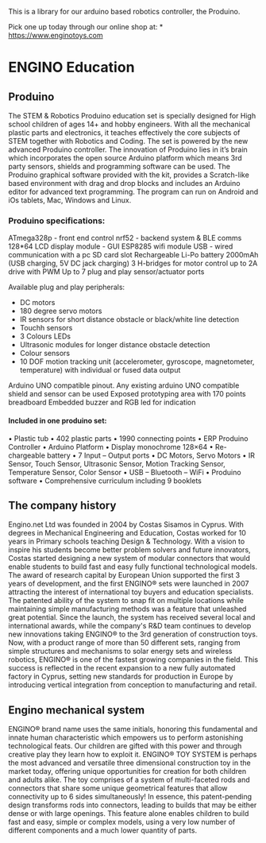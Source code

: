 This is a library for our arduino based robotics controller, the Produino.

Pick one up today through our online shop at:
	* https://www.enginotoys.com

# ENGINO Education

## Produino
The STEM & Robotics Produino education set is specially designed for High school children of ages 14+ and hobby engineers. With all the mechanical plastic parts and electronics, it teaches effectively the core subjects of STEM together with Robotics and Coding. The set is powered by the new advanced Produino controller. The innovation of Produino lies in it’s brain which incorporates the open source Arduino platform which means 3rd party sensors, shields and programming software can be used. The Produino graphical software provided with the kit, provides a Scratch-like based environment with drag and drop blocks and includes an Arduino editor for advanced text programming. The program can run on Android and iOs tablets, Mac, Windows and Linux. 

### Produino specifications:
ATmega328p - front end control 
nrf52 - backend system & BLE comms
128*64 LCD display module - GUI 
ESP8285 wifi module
USB - wired communication with a pc
SD card slot
Rechargeable Li-Po battery 2000mAh (USB charging, 5V DC jack charging)
3 H-bridges for motor control up to 2A drive with PWM
Up to 7 plug and play sensor/actuator ports

Available plug and play peripherals:
- DC motors
- 180 degree servo motors
- IR sensors for short distance obstacle or black/white line detection
- Touchh sensors
- 3 Colours LEDs
- Ultrasonic modules for longer distance obstacle detection
- Colour sensors
- 10 DOF motion tracking unit (accelerometer, gyroscope, magnetometer, temperature) with individual or fused data output

Arduino UNO compatible pinout. Any existing arduino UNO compatible shield and sensor can be used
Exposed prototyping area with 170 points breadboard
Embedded buzzer and RGB led for indication


#### Included in one produino set:
• Plastic tub
• 402 plastic parts
• 1990 connecting points
• ERP Produino Controller
• Arduino Platform
• Display monochrome 128×64
• Re-chargeable battery
• 7 Input – Output ports
• DC Motors, Servo Motors
• IR Sensor, Touch Sensor, Ultrasonic Sensor, Motion Tracking Sensor, Temperature Sensor, Color Sensor
• USB – Bluetooth – WiFi
• Produino software
• Comprehensive curriculum including 9 booklets

## The company history
Engino.net Ltd was founded in 2004 by Costas Sisamos in Cyprus. With degrees in Mechanical Engineering and Education, Costas worked for 10 years in Primary schools teaching Design & Technology. With a vision to inspire his students become better problem solvers and future innovators, Costas started designing a new system of modular connectors that would enable students to build fast and easy fully functional technological models. The award of research capital by European Union supported the first 3 years of development, and the first ENGINO® sets were launched in 2007 attracting the interest of international toy buyers and education specialists. The patented ability of the system to snap fit on multiple locations while maintaining simple manufacturing methods was a feature that unleashed great potential. Since the launch, the system has received several local and international awards, while the company's R&D team continues to develop new innovations taking ENGINO® to the 3rd generation of construction toys. Now, with a product range of more than 50 different sets, ranging from simple structures and mechanisms to solar energy sets and wireless robotics, ENGINO® is one of the fastest growing companies in the field. This success is reflected in the recent expansion to a new fully automated factory in Cyprus, setting new standards for production in Europe by introducing vertical integration from conception to manufacturing and retail.

## Engino mechanical system
ENGINO® brand name uses the same initials, honoring this fundamental and innate human characteristic which empowers us to perform astonishing technological feats. Our children are gifted with this power and through creative play they learn how to exploit it. ENGINO® TOY SYSTEM is perhaps the most advanced and versatile three dimensional construction toy in the market today, offering unique opportunities for creation for both children and adults alike. The toy comprises of a system of multi-faceted rods and connectors that share some unique geometrical features that allow connectivity up to 6 sides simultaneously! In essence, this patent-pending design transforms rods into connectors, leading to builds that may be either dense or with large openings. This feature alone enables children to build fast and easy, simple or complex models, using a very low number of different components and a much lower quantity of parts.
